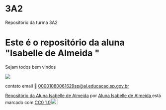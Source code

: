 # 3A2
Repositório da turma 3A2
# Este é o repositório da aluna "Isabelle de Almeida "

Sejam todos bem vindos

![](https://media1.tenor.com/m/Xw9NRtyNMb4AAAAC/simpson.gif)

contato email 📧 00001080061629sp@al.educacao.sp.gov.br

<p xmlns:cc="http://creativecommons.org/ns#" xmlns:dct="http://purl.org/dc/terms/"><a property="dct:title" rel="cc:attributionURL" href="https://github.com/isabellealmeida3a2/LICENSE-/blob/main/README.md">Repositório da Aluna Isabelle de Almeida</a> por <a rel="cc:attributionURL dct:creator" property="cc:attributionName" href="https://github.com/isabellealmeida3a2">Aluna Isabelle de Almeida </a> está marcado com <a href=" https://creativecommons.org/publicdomain/zero/1.0/?ref=chooser-v1" target="_blank" rel="licença noopener noreferrer" style="display:inline-block;" >CC0 1.0<img style="altura:22px!importante; margem-esquerda: 3px; vertical-align:text-bottom;" src="https://mirrors.creativecommons.org/presskit/icons/cc.svg?ref=chooser-v1" alt=""><img style="height:22px!important; margem-esquerda: 3px; vertical-align:text-bottom;" src="https://mirrors.creativecommons.org/presskit/icons/zero.svg?ref=chooser-v1" alt=""></a></p>
